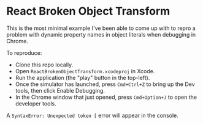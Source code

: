 React Broken Object Transform
=============================

This is the most minimal example I've been able to come up with to repro
a problem with dynamic property names in object literals when debugging
in Chrome.

To reproduce:

* Clone this repo locally.
* Open `ReactBrokenObjectTransform.xcodeproj` in Xcode.
* Run the application (the "play" button in the top-left).
* Once the simulator has launched, press `Cmd+Ctrl+Z` to bring up the Dev
  tools, then click Enable Debugging.
* In the Chrome window that just opened, press `Cmd+Option+J` to open the
  developer tools.

A `SyntaxError: Unexpected token [` error will appear in the console.
